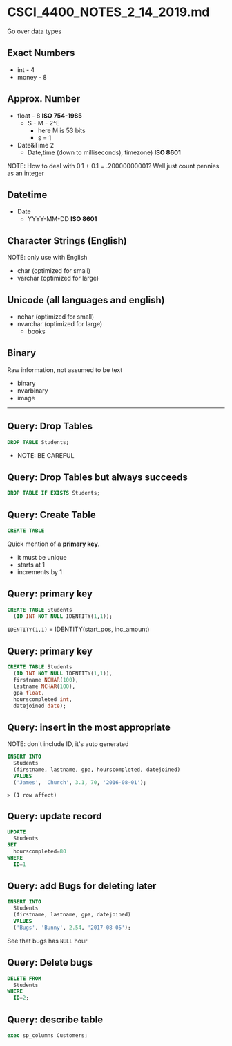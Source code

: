 # CSCI_4400_NOTES_2_14_2019.md

Go over data types

## Exact Numbers

* int - 4
* money - 8

## Approx. Number

* float - 8 __ISO 754-1985__
  * S - M - 2^E
    * here M is 53 bits
    * s = 1
* Date&Time 2
  * Date,time (down to milliseconds), timezone) __ISO 8601__

NOTE: How to deal with 0.1 + 0.1 = .20000000001? Well just count pennies as an integer

## Datetime

* Date
  * YYYY-MM-DD __ISO 8601__

## Character Strings (English)

NOTE: only use with English

* char    (optimized for small)
* varchar (optimized for large)

## Unicode (all languages and english)

* nchar (optimized for small)
* nvarchar (optimized for large)
  * books

## Binary

Raw information, not assumed to be text

* binary
* nvarbinary
* image

---

## Query: Drop Tables

```sql
DROP TABLE Students;
```

* NOTE: BE CAREFUL

## Query: Drop Tables but always succeeds

```sql
DROP TABLE IF EXISTS Students;
```

## Query: Create Table

```sql
CREATE TABLE
```

Quick mention of a __primary key__.

* it must be unique
* starts at 1
* increments by 1

## Query: primary key

```sql
CREATE TABLE Students
  (ID INT NOT NULL IDENTITY(1,1));
```

`IDENTITY(1,1)` = IDENTITY(start_pos, inc_amount)

## Query: primary key

```sql
CREATE TABLE Students
  (ID INT NOT NULL IDENTITY(1,1)),
  firstname NCHAR(100),
  lastname NCHAR(100),
  gpa float,
  hourscompleted int,
  datejoined date);
```

## Query: insert in the most appropriate

NOTE: don't include ID, it's auto generated

```sql
INSERT INTO
  Students
  (firstname, lastname, gpa, hourscompleted, datejoined)
  VALUES
  ('James', 'Church', 3.1, 70, '2016-08-01');
```

`> (1 row affect)`

## Query: update record

```sql
UPDATE
  Students
SET
  hourscompleted=80
WHERE
  ID=1
```

## Query: add Bugs for deleting later

```sql
INSERT INTO
  Students
  (firstname, lastname, gpa, datejoined)
  VALUES
  ('Bugs', 'Bunny', 2.54, '2017-08-05');
```

See that bugs has `NULL` hour

## Query: Delete bugs

```sql
DELETE FROM
  Students
WHERE
  ID=2;
```

## Query: describe table

```sql
exec sp_columns Customers;
```